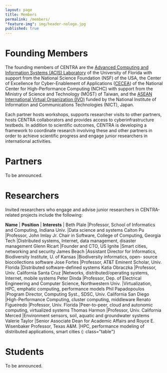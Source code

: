 ```yaml
---
layout: page
title: Members
permalink: /members/
"feature-img": img/header-nologo.jpg
published: true
---
```


# Founding Members

The founding members of CENTRA are the [Advanced Computing and Information Systems (ACIS) Laboratory](https://www.acis.ufl.edu/node) of the University of Florida with support from the National Science Foundation (NSF) of the USA, the Center of Excellence for Cyber-Enablement of Applications (<a href="http://cecea.nchc.org.tw/">CECEA</A>) of the National Center for High-Performance Computing (NCHC) with support from the Ministry of Science and Technology (MOST) of Taiwan, and the [ASEAN International Virtual Organization (IVO)](https://www.nict.go.jp/en/asean_ivo/about_asean_ivo.html) funded by the National Institute of Information and Communications Technologies (NICT), Japan.

Each partner hosts workshops, supports researcher visits to other partners, hosts CENTRA collaborators and provides access to cyberinfrastructure testbeds. In addition to scientific outcomes, CENTRA is developing a framework to coordinate research involving these and other partners in order to achieve scientific progress and engage junior researchers in international activities.

# Partners

To be announced.

# Researchers

Invited researchers who engage and advise junior researchers in CENTRA-related projects include the following:

**Name**  | **Position**  | **Interests** |
Beth Plale          |Professor, School of Informatics and Computing, Indiana Univ.                            |Data science and systems
Calton Pu     |Professor, John Imlay Jr. Chair in Software, College of Computing, Georgia Tech       |Distributed systems, Internet, data management, disaster management
Glenn Ricart        |Founder and CTO, US Ignite                                             |Smart cities, networking and security
James Beach        |Assistant Director for Informatics, Biodiversity Institute, U. of Kansas              |Biodiversity informatics, open- source biocollections software
Jose Fortes        |Professor, AT&T Eminent Scholar, Univ. Florida                              |Distributed software-defined systems
Katia Obraczka     |Professor, Univ. California Santa Cruz                                 |Networks, distributed/operating systems, Internet, mobile systems 
Peter Dinda        |Professor, Dep. of Electrical Engineering and Computer Science, Northwestern Univ.         |Virtualization, HPC, emphatic computing, performance models
Phil Papadopoulos   |Program Director, Computing Syst., SDSC, Univ. California San Diego             |High-Performance Computing, cluster computing, middleware
Renato Figueiredo   |Professor, Univ. Florida                                              |Peer-to-peer, cloud and autonomic computing, virtualized systems 
Thomas Harmon      |Professor, Univ. California Merced                                     |Environment sensors, soil, aquatic and groundwater systems
Valerie Taylor      |Senior Associate Dean for Academic Affairs and Royce E. Wisenbaker Professor, Texas A&M. |HPC, performance modeling of distributed applications, smart cities
{: class="table"}

# Students

To be announced.
